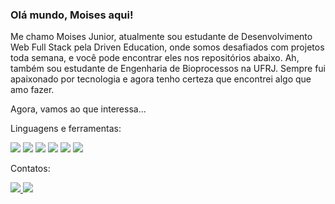 <h3>Olá mundo, Moises aqui!</h3>

<p>
Me chamo Moises Junior, atualmente sou estudante de Desenvolvimento Web Full Stack pela Driven Education, onde somos desafiados com projetos toda semana, e você pode encontrar eles nos repositórios abaixo. Ah, também sou estudante de Engenharia de Bioprocessos na UFRJ.
Sempre fui apaixonado por tecnologia e agora tenho certeza que encontrei algo que amo fazer.

Agora, vamos ao que interessa...
</p>

Linguagens e ferramentas:
<p>
    <img src="https://img.shields.io/badge/HTML5-E34F26?style=plastic&logo=html5&logoColor=white">
    <img src="https://img.shields.io/badge/CSS3-1572B6?style=plastic&logo=css3&logoColor=white">
    <img src="https://img.shields.io/badge/JavaScript-323330?style=plastic&logo=javascript&logoColor=F7DF1E">
    <img src="https://img.shields.io/badge/AJAX-white?style=plastic&logo=AJAX&logoColor=blue">
    <img src="https://img.shields.io/badge/React-black?style=plastic&logo=React&logoColor=9cf">
    <img src="https://img.shields.io/badge/SAAS-lightgrey?style=plastic&logo=styled-components&logoColor=DB7093">
</p>

Contatos:
<p>
    <a href="mailto:m.junior@eq.ufrj.br" 
       alt="Gmail"
       target="blank"
    />
    <img src="https://img.shields.io/badge/-Gmail-red?style=plastic&logo=Gmail&logoColor=white" />
    <a href="https://www.linkedin.com/in/moises-santos-357b4a212/" 
       alt="LinkedIn"
       target="blank"
    />
    <img src="https://img.shields.io/badge/LinkedIn-blue?style=plastic&logo=LinkedIn&logoColor=white" />
</p>

